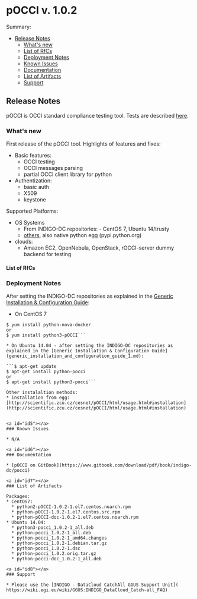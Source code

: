 # pOCCI v. 1.0.2


Summary:
* [Release Notes](#id1)
  * [What's new](#id2)
  * [List of RfCs](#id3)
  * [Deployment Notes](#id4)
  * [Known Issues](#id5)
  * [Documentation](#id6)
  * [List of Artifacts](#id7)
  * [Support](#id8)


<a id="id1"></a>
## Release Notes
pOCCI is OCCI standard compliance testing tool. Tests are described [here](http://www.etsi.org/deliver/etsi_ts/103100_103199/103142/01.01.01_60/ts_103142v010101p.pdf).

<a id="id2"></a>
### What's new

First release of the pOCCI tool.
Highlights of features and fixes:
* Basic features:
  * OCCI testing
  * OCCI messages parsing
  * partial OCCI client library for python
* Authentization:
  * basic auth
  * X509
  * keystone

Supported Platforms:
* OS Systems
  *  From INDIGO-DC repositories: - CentOS 7, Ubuntu 14/trusty
  *  [others](http://scientific.zcu.cz/cesnet/pOCCI/html/devel.html#packages), also native python egg (pypi.python.org)
* clouds: 
  * Amazon EC2, OpenNebula, OpenStack, rOCCI-server dummy backend for testing
  
<a id="id3"></a>
#### List of RfCs 

<a id="id4"></a>
### Deployment Notes

After setting the INDIGO-DC repositories as explained in the [Generic Installation & Configuration Guide](generic_installation_and_configuration_guide_1.md):
* On CentOS 7 

```$ yum clean all
$ yum install python-nova-docker
or
$ yum install python3-pOCCI```

* On Ubuntu 14.04 - after setting the INDIGO-DC repositories as explained in the [Generic Installation & Configuration Guide](generic_installation_and_configuration_guide_1.md):

```$ apt-get update
$ apt-get install python-pocci
or
$ apt-get install python3-pocci```

Other instalaltion methods:
* installation from egg: [http://scientific.zcu.cz/cesnet/pOCCI/html/usage.html#installation](http://scientific.zcu.cz/cesnet/pOCCI/html/usage.html#installation)


<a id="id5"></a>
### Known Issues

* N/A

<a id="id6"></a>
### Documentation

* [pOCCI on GitBook](https://www.gitbook.com/download/pdf/book/indigo-dc/pocci)

<a id="id7"></a>
### List of Artifacts

Packages:
* CentOS7:
  * python2-pOCCI-1.0.2-1.el7.centos.noarch.rpm
  * python-pOCCI-1.0.2-1.el7.centos.src.rpm
  * python-pOCCI-doc-1.0.2-1.el7.centos.noarch.rpm
* Ubuntu 14.04:
  * python3-pocci_1.0.2-1_all.deb
  * python-pocci_1.0.2-1_all.deb
  * python-pocci_1.0.2-1_amd64.changes
  * python-pocci_1.0.2-1.debian.tar.gz
  * python-pocci_1.0.2-1.dsc
  * python-pocci_1.0.2.orig.tar.gz
  * python-pocci-doc_1.0.2-1_all.deb

<a id="id8"></a>
### Support

* Please use the [INDIGO - DataCloud CatchAll GGUS Support Unit](
https://wiki.egi.eu/wiki/GGUS:INDIGO_DataCloud_Catch-all_FAQ)